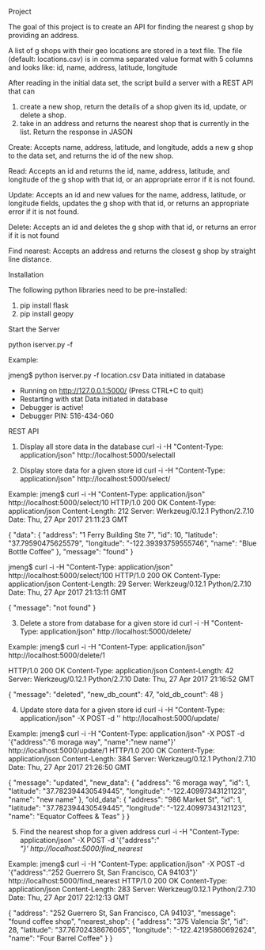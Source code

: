 Project

The goal of this project is to create an API for finding the nearest g shop by providing an
address.

A list of g shops with their geo locations are stored in a text file. The file (default: locations.csv) is in comma separated value format with 5 columns and looks like:
id, name, address, latitude, longitude

After reading in the initial data set, the script build a server with a REST API that can 
1) create a new shop, return the details of a shop given its id, update, or delete a shop. 
2) take in an address and returns the nearest shop that is currently in the list. 
Return the response in JASON

Create:
Accepts name, address, latitude, and longitude, adds a new g shop to the data set, and returns the id of the new  shop.

Read:
Accepts an id and returns the id, name, address, latitude, and longitude of the g shop with that id, or an appropriate error if it is not found.

Update:
Accepts an id and new values for the name, address, latitude, or longitude fields, updates the g shop with that id, or returns an appropriate error if it is not found.

Delete:
Accepts an id and deletes the g shop with that id, or returns an error if it is not found

Find nearest:
Accepts an address and returns the closest g shop by straight line distance.

Installation

The following python libraries need to be pre-installed:
1. pip install flask
2. pip install geopy

Start the Server

python iserver.py -f <text-file-with-store-information>

Example:

jmeng$ python iserver.py -f location.csv
Data initiated in database
 * Running on http://127.0.0.1:5000/ (Press CTRL+C to quit)
 * Restarting with stat
Data initiated in database
 * Debugger is active!
 * Debugger PIN: 516-434-060


REST API

1) Display all store data in the database
curl -i -H "Content-Type: application/json" http://localhost:5000/selectall

2) Display store data for a given store id
curl -i -H "Content-Type: application/json" http://localhost:5000/select/<store-id>

Example:
jmeng$ curl -i -H "Content-Type: application/json" http://localhost:5000/select/10
HTTP/1.0 200 OK
Content-Type: application/json
Content-Length: 212
Server: Werkzeug/0.12.1 Python/2.7.10
Date: Thu, 27 Apr 2017 21:11:23 GMT

{
  "data": {
    "address": "1 Ferry Building Ste 7", 
    "id": 10, 
    "latitude": "37.79590475625579", 
    "longitude": "-122.39393759555746", 
    "name": "Blue Bottle Coffee"
  }, 
  "message": "found"
}

jmeng$ curl -i -H "Content-Type: application/json" http://localhost:5000/select/100
HTTP/1.0 200 OK
Content-Type: application/json
Content-Length: 29
Server: Werkzeug/0.12.1 Python/2.7.10
Date: Thu, 27 Apr 2017 21:13:11 GMT

{
  "message": "not found"
}

3) Delete a store from database for a given store id
curl -i -H "Content-Type: application/json" http://localhost:5000/delete/<store-id>

Example:
jmeng$ curl -i -H "Content-Type: application/json" http://localhost:5000/delete/1

HTTP/1.0 200 OK
Content-Type: application/json
Content-Length: 42
Server: Werkzeug/0.12.1 Python/2.7.10
Date: Thu, 27 Apr 2017 21:16:52 GMT

{
  "message": "deleted",
  "new_db_count": 47, 
  "old_db_count": 48
}

4) Update store data for a given store id
curl -i -H "Content-Type: application/json" -X POST -d '<store-data-in-json>' http://localhost:5000/update/<store-id>

Example:
jmeng$ curl -i -H "Content-Type: application/json" -X POST -d '{"address":"6 moraga way", "name":"new name"}' http://localhost:5000/update/1
HTTP/1.0 200 OK
Content-Type: application/json
Content-Length: 384
Server: Werkzeug/0.12.1 Python/2.7.10
Date: Thu, 27 Apr 2017 21:26:50 GMT

{
  "message": "updated", 
  "new_data": {
    "address": "6 moraga way", 
    "id": 1, 
    "latitude": "37.782394430549445", 
    "longitude": "-122.40997343121123", 
    "name": "new name"
  }, 
  "old_data": {
    "address": "986 Market St", 
    "id": 1, 
    "latitude": "37.782394430549445", 
    "longitude": "-122.40997343121123", 
    "name": "Equator Coffees & Teas"
  }
}

5) Find the nearest shop for a given address
curl -i -H "Content-Type: application/json" -X POST -d '{"address":"<address>"}' http://localhost:5000/find_nearest

Example:
jmeng$ curl -i -H "Content-Type: application/json" -X POST -d '{"address":"252 Guerrero St, San Francisco, CA 94103"}' http://localhost:5000/find_nearest
HTTP/1.0 200 OK
Content-Type: application/json
Content-Length: 283
Server: Werkzeug/0.12.1 Python/2.7.10
Date: Thu, 27 Apr 2017 22:12:13 GMT

{
  "address": "252 Guerrero St, San Francisco, CA 94103", 
  "message": "found coffee shop", 
  "nearest_shop": {
    "address": "375 Valencia St", 
    "id": 28, 
    "latitude": "37.76702438676065", 
    "longitude": "-122.42195860692624", 
    "name": "Four Barrel Coffee"
  }
}

